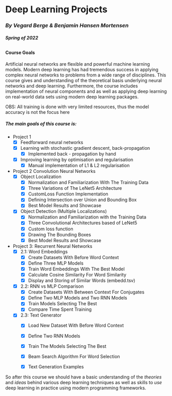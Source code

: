 # Deep Learning Projects
### *By Vegard Berge & Benjamin Hansen Mortensen*
##### Spring of 2022
##
#### Course Goals
<g> Artificial neural networks are flexible and powerful machine learning models. 
Modern deep learning has had tremendous success in applying complex 
neural networks to problems from a wide range of disciplines. 
This course gives and understanding of the theoretical basis underlying neural networks and deep learning. 
Furthermore, the course includes implementation of neural 
components and as well as applying deep learning on real-world data sets using 
modern deep learning packages. </g>

OBS: All training is done with very limited resources, thus the model accuracy is not the focus here


##### The main goals of this course is: 

- Project 1
  - [x] Feedforward neural networks
  - [x] Learning with stochastic gradient descent, back-propagation
    - [x] Implemented back - propagation by hand
  - [x] Improving learning by optimisation and regularisation
    - [x] Manual implementation of L1 & L2 regularisation
- Project 2 Convolution Neural Networks
  - [x] Object Localization
    - [x] Normalization and Familiarization With The Training Data
    - [x] Three Variations of The LeNet5 Architecture
    - [x] CustomLoss Function Implementation
    - [x] Defining Intersection over Union and Bounding Box
    - [x] Best Model Results and Showcase
  - [x] Object Detection (Multiple Localizations)
    - [x] Normalization and Familiarization with the Training Data
    - [x] Three Convolutional Architectures based of LeNet5
    - [x] Custom loss function
    - [x] Drawing The Bounding Boxes
    - [x] Best Model Results and Showcase
- Project 3: Recurrent Neural Networks
  - [x] 2.1: Word Embeddings
    - [x] Create Datasets With Before Word Context
    - [x] Define Three MLP Models
    - [x] Train Word Embeddings With The Best Model
    - [x] Calculate Cosine Similarity For Word Similarity
    - [x] Display and Storing of Similar Words (embedd.tsv)
  - [x] 2.2: RNN vs MLP Comparison
    - [x] Create Datasets With Between Context For Conjugates
    - [x] Define Two MLP Models and Two RNN Models
    - [x] Train Models Selecting The Best
    - [x] Compare Time Spent Training
  - [x] 2.3: Text Generator
    - [x] Load New Dataset With Before Word Context
    - [x] Define Two RNN Models
    - [x] Train The Models Selecting The Best
    - [x] Beam Search Algorithm For Word Selection
    - [x] Text Generation Examples
  

So after this course we should have a basic understanding of the *theories* and *ideas* behind 
various deep learning techniques as well as skills to *use* deep learning in practice using modern
programming frameworks.
